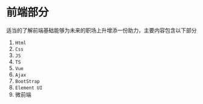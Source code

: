 # 前端部分

适当的了解前端基础能够为未来的职场上升增添一份助力，主要内容包含以下部分

1. `Html`
2. `Css`
3. `JS`
4. `TS`
5. `Vue`
6. `Ajax`
7. `BootStrap`
8. `Element UI`
9. 微前端
